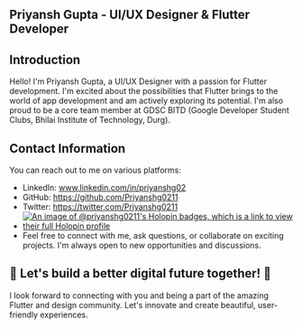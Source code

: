 ## Priyansh Gupta - UI/UX Designer & Flutter Developer

## Introduction
Hello! I'm Priyansh Gupta, a UI/UX Designer with a passion for Flutter development. I'm excited about the possibilities that Flutter brings to the world of app development and am actively exploring its potential. I'm also proud to be a core team member at GDSC BITD (Google Developer Student Clubs, Bhilai Institute of Technology, Durg).

## Contact Information
You can reach out to me on various platforms:

- LinkedIn: www.linkedin.com/in/priyanshg02
- GitHub: https://github.com/Priyanshg0211
- Twitter: https://twitter.com/Priyanshg0211
- [![An image of @priyanshg0211's Holopin badges, which is a link to view their full Holopin profile](https://holopin.me/priyanshg0211)](https://holopin.io/@priyanshg0211)
- Feel free to connect with me, ask questions, or collaborate on exciting projects. I'm always open to new opportunities and discussions.



## 🚀 Let's build a better digital future together! 🚀
I look forward to connecting with you and being a part of the amazing Flutter and design community. Let's innovate and create beautiful, user-friendly experiences.






